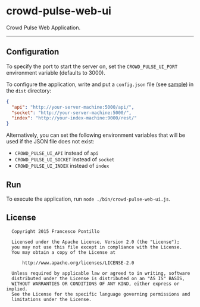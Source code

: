 crowd-pulse-web-ui
==================

Crowd Pulse Web Application.

------------------

## Configuration

To specify the port to start the server on, set the `CROWD_PULSE_UI_PORT` environment variable 
(defaults to 3000).

To configure the application, write and put a `config.json` file (see [sample](config.json.sample))
in the `dist` directory:

```json
{
  "api": "http://your-server-machine:5000/api/",
  "socket": "http://your-server-machine:5000/",
  "index": "http://your-index-machine:9000/rest/"
}
```

Alternatively, you can set the following environment variables that will be used if the JSON file
does not exist:

* `CROWD_PULSE_UI_API` instead of `api`
* `CROWD_PULSE_UI_SOCKET` instead of `socket`
* `CROWD_PULSE_UI_INDEX` instead of `index`

## Run

To execute the application, run `node ./bin/crowd-pulse-web-ui.js`.

## License

```
  Copyright 2015 Francesco Pontillo

  Licensed under the Apache License, Version 2.0 (the "License");
  you may not use this file except in compliance with the License.
  You may obtain a copy of the License at

      http://www.apache.org/licenses/LICENSE-2.0

  Unless required by applicable law or agreed to in writing, software
  distributed under the License is distributed on an "AS IS" BASIS,
  WITHOUT WARRANTIES OR CONDITIONS OF ANY KIND, either express or implied.
  See the License for the specific language governing permissions and
  limitations under the License.

```
